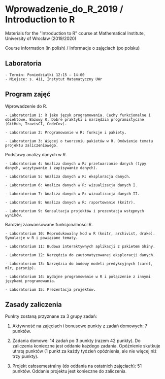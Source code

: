 # Wprowadzenie_do_R_2019 / Introduction to R

Materials for the "Introduction to R" course at Mathematical Institute, University of Wrocław (2019/2020)

Course information (in polish) / Informacje o zajęciach (po polsku)

## Laboratoria

    - Termin: Poniedziałki 12:15 — 14:00
    - Miejsce: s. 411, Instytut Matematyczny UWr
    
## Program zajęć    

Wprowadzenie do R.

    - Laboratorium 1: R jako język programowania. Cechy funkcjonalne i obiektowe. Bazowy R. Dobre praktyki i narzędzia programistyczne (GitHub, TravisCI, CodeCov).
    
    - Laboratorium 2: Programowanie w R: funkcje i pakiety.
    
    - Laboratorium 3: Więcej o tworzeniu pakietów w R. Omówienie tematu projektu zaliczeniowego. 
    
Podstawy analizy danych w R.
    
    - Laboratorium 4: Analiza danych w R: przetwarzanie danych (typy danych, wczytywanie i zapisywanie danych).
    
    - Laboratorium 5: Analiza danych w R: eksploracja danych.
    
    - Laboratorium 6: Analiza danych w R: wizualizacja danych I.
    
    - Laboratorium 7: Analiza danych w R: wizualizacja danych II.
    
    - Laboratorium 8: Analiza danych w R: raportowanie (knitr).
    
    - Laboratorium 9: Konsultacja projektów i prezentacja wstępnych wyników.
    
Bardziej zaawansowane funkcjonalności R.
    
    - Laboratorium 10: Reprodukowalny kod w R (knitr, archivist, drake). Symulacje w R i powiązane tematy.
    
    - Laboratorium 11: Budowa interaktywnych aplikacji z pakietem Shiny.  
    
    - Laboratorium 12: Narzędzia do zautomatyzowanej eksploracji danych.
    
    - Laboratorium 13: Narzędzia do budowy modeli predykcyjnych (caret, mlr, parsnip).
    
    - Laboratorium 14: Wydajne programowanie w R i połączenie z innymi językami programowania.
    
    - Laboratorium 15: Prezentacja projektów.
    
    
## Zasady zaliczenia

Punkty zostaną przyznane za 3 grupy zadań:

1. Aktywność na zajęciach i bonusowe punkty z zadań domowych: 7 punktów.

2. Zadania domowe: 14 zadań po 3 punkty (razem 42 punkty). Do zaliczenia konieczne jest oddanie każdego zadania. 
   Opóźnienie skutkuje utratą punktów (1 punkt za każdy tydzień opóźnienia, ale nie więcej niż trzy punkty).

3. Projekt całosemestralny (do oddania na ostatnich zajęciach): 51 punktów. Oddanie projektu jest konieczne do zaliczenia.

